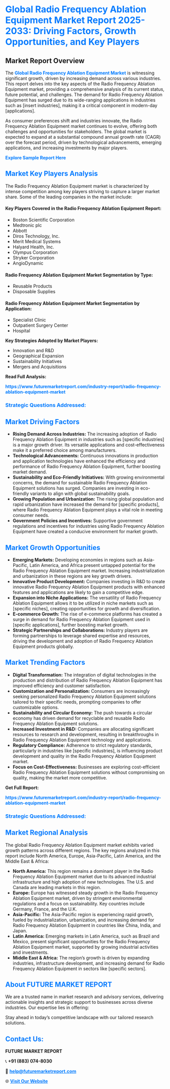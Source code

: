<h1 style="color: #007BFF;">Global Radio Frequency Ablation Equipment Market Report 2025-2033: Driving Factors, Growth Opportunities, and Key Players</h1>

<section id="overview">
<h2>Market Report Overview</h2>
<p>The <a href="https://www.futuremarketreport.com/industry-report/radio-frequency-ablation-equipment-market" style="color: #007BFF; text-decoration: none;"><strong>Global Radio Frequency Ablation Equipment Market</strong></a> is witnessing significant growth, driven by increasing demand across various industries. This report delves into the key aspects of the Radio Frequency Ablation Equipment market, providing a comprehensive analysis of its current status, future potential, and challenges. The demand for Radio Frequency Ablation Equipment has surged due to its wide-ranging applications in industries such as [insert industries], making it a critical component in modern-day [applications].</p>
<p>As consumer preferences shift and industries innovate, the Radio Frequency Ablation Equipment market continues to evolve, offering both challenges and opportunities for stakeholders. The global market is expected to expand at a substantial compound annual growth rate (CAGR) over the forecast period, driven by technological advancements, emerging applications, and increasing investments by major players.</p>
</section>

<section id="overview">
<p><a href="https://www.futuremarketreport.com/request-sample/reportId=77877" style="color: #007BFF; text-decoration: none;"><strong>Explore Sample Report Here</strong></a></p>
</section>

<section id="key-players">
<h2 style="color: #007BFF;">Market Key Players Analysis</h2>
<p>The Radio Frequency Ablation Equipment market is characterized by intense competition among key players striving to capture a larger market share. Some of the leading companies in the market include:</p>
<h4>Key Players Covered in the Radio Frequency Ablation Equipment Report:</h4>
<ul><li>Boston Scientific Corporation</li><li>Medtronic plc</li><li>Abbott</li><li>Diros Technology, Inc.</li><li>Merit Medical Systems</li><li>Halyard Health, Inc.</li><li>Olympus Corporation</li><li>Stryker Corporation</li><li>AngioDynamic</li></ul>
<h4>Radio Frequency Ablation Equipment Market Segmentation by Type:</h4>
<ul><li>Reusable Products</li><li>Disposable Supplies</li></ul>

<h4>Radio Frequency Ablation Equipment Market Segmentation by Application:</h4>
<ul><li>Specialist Clinic</li><li>Outpatient Surgery Center</li><li>Hospital</li></ul>
<p><strong>Key Strategies Adopted by Market Players:</strong></p>
<ul>
<li>Innovation and R&D</li>
<li>Geographical Expansion</li>
<li>Sustainability Initiatives</li>
<li>Mergers and Acquisitions</li>
</ul>
</section>

<section>
<p><strong>Read Full Analysis: </strong></p><a href="https://www.futuremarketreport.com/industry-report/radio-frequency-ablation-equipment-market" style="color: #007BFF; text-decoration: none;"><strong>https://www.futuremarketreport.com/industry-report/radio-frequency-ablation-equipment-market</strong></a>
<h3 style="color: #007BFF;">Strategic Questions Addressed:</h3>
</section>

<section id="driving-factors">
<h2 style="color: #007BFF;">Market Driving Factors</h2>
<ul>
<li><strong>Rising Demand Across Industries:</strong> The increasing adoption of Radio Frequency Ablation Equipment in industries such as [specific industries] is a major growth driver. Its versatile applications and cost-effectiveness make it a preferred choice among manufacturers.</li>
<li><strong>Technological Advancements:</strong> Continuous innovations in production and application technologies have enhanced the efficiency and performance of Radio Frequency Ablation Equipment, further boosting market demand.</li>
<li><strong>Sustainability and Eco-Friendly Initiatives:</strong> With growing environmental concerns, the demand for sustainable Radio Frequency Ablation Equipment solutions has surged. Companies are investing in eco-friendly variants to align with global sustainability goals.</li>
<li><strong>Growing Population and Urbanization:</strong> The rising global population and rapid urbanization have increased the demand for [specific products], where Radio Frequency Ablation Equipment plays a vital role in meeting consumer needs.</li>
<li><strong>Government Policies and Incentives:</strong> Supportive government regulations and incentives for industries using Radio Frequency Ablation Equipment have created a conducive environment for market growth.</li>
</ul>
</section>

<section id="growth-opportunities">
<h2 style="color: #007BFF;">Market Growth Opportunities</h2>
<ul>
<li><strong>Emerging Markets:</strong> Developing economies in regions such as Asia-Pacific, Latin America, and Africa present untapped potential for the Radio Frequency Ablation Equipment market. Increasing industrialization and urbanization in these regions are key growth drivers.</li>
<li><strong>Innovative Product Development:</strong> Companies investing in R&D to create innovative Radio Frequency Ablation Equipment products with enhanced features and applications are likely to gain a competitive edge.</li>
<li><strong>Expansion into Niche Applications:</strong> The versatility of Radio Frequency Ablation Equipment allows it to be utilized in niche markets such as [specific niches], creating opportunities for growth and diversification.</li>
<li><strong>E-commerce Growth:</strong> The rise of e-commerce platforms has created a surge in demand for Radio Frequency Ablation Equipment used in [specific applications], further boosting market growth.</li>
<li><strong>Strategic Partnerships and Collaborations:</strong> Industry players are forming partnerships to leverage shared expertise and resources, driving the development and adoption of Radio Frequency Ablation Equipment products globally.</li>
</ul>
</section>

<section id="trending-factors">
<h2 style="color: #007BFF;">Market Trending Factors</h2>
<ul>
<li><strong>Digital Transformation:</strong> The integration of digital technologies in the production and distribution of Radio Frequency Ablation Equipment has improved efficiency and customer satisfaction.</li>
<li><strong>Customization and Personalization:</strong> Consumers are increasingly seeking personalized Radio Frequency Ablation Equipment solutions tailored to their specific needs, prompting companies to offer customizable options.</li>
<li><strong>Sustainability and Circular Economy:</strong> The push towards a circular economy has driven demand for recyclable and reusable Radio Frequency Ablation Equipment solutions.</li>
<li><strong>Increased Investment in R&D:</strong> Companies are allocating significant resources to research and development, resulting in breakthroughs in Radio Frequency Ablation Equipment technology and applications.</li>
<li><strong>Regulatory Compliance:</strong> Adherence to strict regulatory standards, particularly in industries like [specific industries], is influencing product development and quality in the Radio Frequency Ablation Equipment market.</li>
<li><strong>Focus on Cost-Effectiveness:</strong> Businesses are exploring cost-efficient Radio Frequency Ablation Equipment solutions without compromising on quality, making the market more competitive.</li>
</ul>
</section>

<section>
<p><strong>Get Full Report: </strong></p><a href="https://www.futuremarketreport.com/industry-report/radio-frequency-ablation-equipment-market" style="color: #007BFF; text-decoration: none;"><strong>https://www.futuremarketreport.com/industry-report/radio-frequency-ablation-equipment-market</strong></a>
<h3 style="color: #007BFF;">Strategic Questions Addressed:</h3>
</section>


<section id="regional-analysis">
<h2 style="color: #007BFF;">Market Regional Analysis</h2>
<p>The global Radio Frequency Ablation Equipment market exhibits varied growth patterns across different regions. The key regions analyzed in this report include North America, Europe, Asia-Pacific, Latin America, and the Middle East & Africa:</p>
<ul>
<li><strong>North America:</strong> This region remains a dominant player in the Radio Frequency Ablation Equipment market due to its advanced industrial infrastructure and high adoption of new technologies. The U.S. and Canada are leading markets in this region.</li>
<li><strong>Europe:</strong> Europe has witnessed steady growth in the Radio Frequency Ablation Equipment market, driven by stringent environmental regulations and a focus on sustainability. Key countries include Germany, France, and the U.K.</li>
<li><strong>Asia-Pacific:</strong> The Asia-Pacific region is experiencing rapid growth, fueled by industrialization, urbanization, and increasing demand for Radio Frequency Ablation Equipment in countries like China, India, and Japan.</li>
<li><strong>Latin America:</strong> Emerging markets in Latin America, such as Brazil and Mexico, present significant opportunities for the Radio Frequency Ablation Equipment market, supported by growing industrial activities and investments.</li>
<li><strong>Middle East & Africa:</strong> The region’s growth is driven by expanding industries, infrastructure development, and increasing demand for Radio Frequency Ablation Equipment in sectors like [specific sectors].</li>
</ul>
</section>

<footer>
<h2 style="color: #007BFF;">About FUTURE MARKET REPORT</h2>
<p>We are a trusted name in market research and advisory services, delivering actionable insights and strategic support to businesses across diverse industries. Our expertise lies in offering:</p>

<p>Stay ahead in today’s competitive landscape with our tailored research solutions.</p>

<h2 style="color: #007BFF;">Contact Us:</h2>
<p><strong>FUTURE MARKET REPORT</strong></p>
<p>📞 <strong>+91 (883) 074-8030</strong></p>
<p>📧 <strong><a href="mailto:help@futuremarketreport.com" style="color: #007BFF;">help@futuremarketreport.com</a></strong></p>
<p>🌐 <strong><a href="https://www.futuremarketreport.com/" style="color: #007BFF;">Visit Our Website</a></strong></p>
</footer>